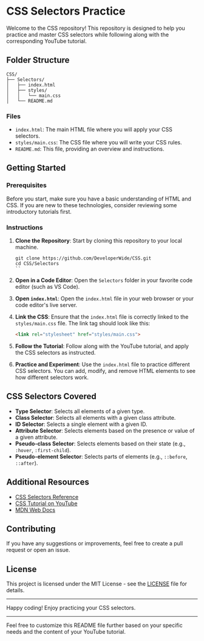 # CSS Selectors Practice

Welcome to the CSS repository! This repository is designed to help you practice and master CSS selectors while following along with the corresponding YouTube tutorial.

## Folder Structure

```
CSS/
├── Selectors/
│   ├── index.html
│   ├── styles/
│   │   └── main.css
│   └── README.md
```

### Files

- `index.html`: The main HTML file where you will apply your CSS selectors.
- `styles/main.css`: The CSS file where you will write your CSS rules.
- `README.md`: This file, providing an overview and instructions.

## Getting Started

### Prerequisites

Before you start, make sure you have a basic understanding of HTML and CSS. If you are new to these technologies, consider reviewing some introductory tutorials first.

### Instructions

1. **Clone the Repository**: Start by cloning this repository to your local machine.

   ```
   git clone https://github.com/DeveloperWide/CSS.git
   cd CSS/Selectors
   ``

3. **Open in a Code Editor**: Open the `Selectors` folder in your favorite code editor (such as VS Code).

4. **Open `index.html`**: Open the `index.html` file in your web browser or your code editor's live server.

5. **Link the CSS**: Ensure that the `index.html` file is correctly linked to the `styles/main.css` file. The link tag should look like this:
   ```html
   <link rel="stylesheet" href="styles/main.css">
   ```

6. **Follow the Tutorial**: Follow along with the YouTube tutorial, and apply the CSS selectors as instructed.

7. **Practice and Experiment**: Use the `index.html` file to practice different CSS selectors. You can add, modify, and remove HTML elements to see how different selectors work.

## CSS Selectors Covered

- **Type Selector**: Selects all elements of a given type.
- **Class Selector**: Selects all elements with a given class attribute.
- **ID Selector**: Selects a single element with a given ID.
- **Attribute Selector**: Selects elements based on the presence or value of a given attribute.
- **Pseudo-class Selector**: Selects elements based on their state (e.g., `:hover`, `:first-child`).
- **Pseudo-element Selector**: Selects parts of elements (e.g., `::before`, `::after`).

## Additional Resources

- [CSS Selectors Reference](https://developer.mozilla.org/en-US/docs/Web/CSS/CSS_Selectors)
- [CSS Tutorial on YouTube](https://www.youtube.com/playlist?list=PLCO26F-BYpndqkvuKmV7zvwkxL564PCiK)
- [MDN Web Docs](https://developer.mozilla.org/)

## Contributing

If you have any suggestions or improvements, feel free to create a pull request or open an issue.

## License

This project is licensed under the MIT License - see the [LICENSE](LICENSE) file for details.

---

Happy coding! Enjoy practicing your CSS selectors.

---

Feel free to customize this README file further based on your specific needs and the content of your YouTube tutorial.
